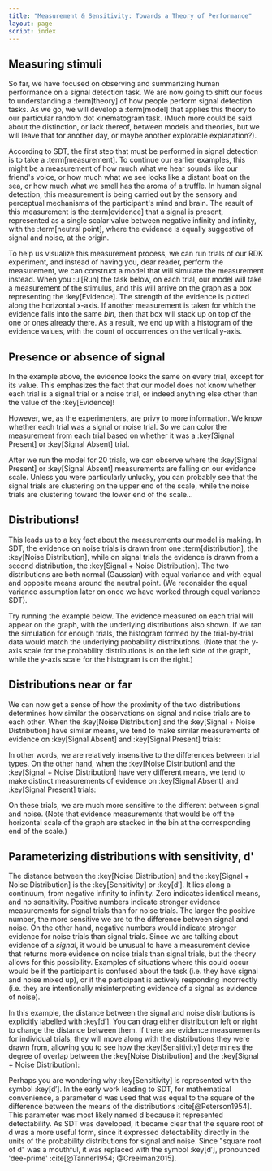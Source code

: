 ```yaml
---
title: "Measurement & Sensitivity: Towards a Theory of Performance"
layout: page
script: index
---
```


## Measuring stimuli

So far, we have focused on observing and summarizing human performance on a signal detection task.
We are now going to shift our focus to understanding a :term[theory] of how people perform signal
detection tasks. As we go, we will develop a :term[model] that applies this theory to our particular
random dot kinematogram task. (Much more could be said about the distinction, or lack thereof,
between models and theories, but we will leave that for another day, or maybe another explorable
explanation?).

According to SDT, the first step that must be performed in signal detection is to take a
:term[measurement]. To continue our earlier examples, this might be a measurement of how much what
we hear sounds like our friend's voice, or how much what we see looks like a distant boat on the
sea, or how much what we smell has the aroma of a truffle. In human signal detection, this
measurement is being carried out by the sensory and perceptual mechanisms of the participant's mind
and brain. The result of this measurement is the :term[evidence] that a signal is present,
represented as a single scalar value between negative infinity and infinity, with the :term[neutral
point], where the evidence is equally suggestive of signal and noise, at the origin.

To help us visualize this measurement process, we can run trials of our RDK experiment, and instead
of having you, dear reader, perform the measurement, we can construct a model that will simulate the
measurement instead. When you :ui[Run] the task below, on each trial, our model will take a
measurement of the stimulus, and this will arrive on the graph as a box representing the
:key[Evidence]. The strength of the evidence is plotted along the horizontal x-axis. If another
measurement is taken for which the evidence falls into the same *bin*, then that box will stack up
on top of the one or ones already there. As a result, we end up with a histogram of the evidence
values, with the count of occurrences on the vertical y-axis.

<sdt-example-model>
  <sdt-control run pause reset trials="10" duration="1000"></sdt-control>
  <rdk-task count="100" coherence=".5" trials="10" duration="1000" wait="1000" iti="1000"></rdk-task>
  <sdt-model histogram color="none" d="0" c="0"></sdt-model>
</sdt-example-model>

## Presence or absence of signal

In the example above, the evidence looks the same on every trial, except for its value. This
emphasizes the fact that our model does not know whether each trial is a signal trial or a noise
trial, or indeed anything else other than the value of the :key[Evidence]!

However, we, as the experimenters, are privy to more information. We know whether each trial was a
signal or noise trial. So we can color the measurement from each trial based on whether it was a
:key[Signal Present] or :key[Signal Absent] trial.

<sdt-example-model>
  <sdt-control run pause reset trials="20" duration="750"></sdt-control>
  <rdk-task count="100" coherence=".5" trials="20" duration="750" wait="750" iti="750"></rdk-task>
  <sdt-model histogram color="stimulus" d="2" c="0"></sdt-model>
</sdt-example-model>

After we run the model for 20 trials, we can observe where the :key[Signal Present] or :key[Signal
Absent] measurements are falling on our evidence scale. Unless you were particularly unlucky, you
can probably see that the signal trials are clustering on the upper end of the scale, while the
noise trials are clustering toward the lower end of the scale...

## Distributions!

This leads us to a key fact about the measurements our model is making. In SDT, the evidence on
noise trials is drawn from one :term[distribution], the :key[Noise Distribution], while on signal
trials the evidence is drawn from a second distribution, the :key[Signal + Noise Distribution]. The
two distributions are both normal (Gaussian) with equal variance and with equal and opposite means
around the neutral point. (We reconsider the equal variance assumption later on once we have worked
through equal variance SDT).

Try running the example below. The evidence measured on each trial will appear on the graph, with
the underlying distributions also shown. If we ran the simulation for enough trials, the histogram
formed by the trial-by-trial data would match the underlying probability distributions. (Note that
the y-axis scale for the probability distributions is on the left side of the graph, while the
y-axis scale for the histogram is on the right.)

<sdt-example-model>
  <sdt-control run pause reset trials="20" duration="500"></sdt-control>
  <rdk-task count="100" coherence=".5" trials="20" duration="500" wait="500" iti="500"></rdk-task>
  <sdt-model distributions histogram color="stimulus" d="2" c="0"></sdt-model>
</sdt-example-model>

## Distributions near or far

We can now get a sense of how the proximity of the two distributions determines how similar the
observations on signal and noise trials are to each other. When the :key[Noise Distribution] and the
:key[Signal + Noise Distribution] have similar means, we tend to make similar measurements of
evidence on :key[Signal Absent] and :key[Signal Present] trials:

<sdt-example-model>
  <sdt-control run pause reset trials="20" duration="500"></sdt-control>
  <rdk-task count="100" coherence=".5" trials="20" duration="500" wait="500" iti="500"></rdk-task>
  <sdt-model distributions histogram color="stimulus" d=".5" c="0"></sdt-model>
</sdt-example-model>

In other words, we are relatively insensitive to the differences between trial types. On the other
hand, when the :key[Noise Distribution] and the :key[Signal + Noise Distribution] have very
different means, we tend to make distinct measurements of evidence on :key[Signal Absent] and
:key[Signal Present] trials:

<sdt-example-model>
  <sdt-control run pause reset trials="20" duration="500"></sdt-control>
  <rdk-task count="100" coherence=".5" trials="20" duration="500" wait="500" iti="500"></rdk-task>
  <sdt-model distributions histogram color="stimulus" d="5" c="0"></sdt-model>
</sdt-example-model>

On these trials, we are much more sensitive to the different between signal and noise. (Note that
evidence measurements that would be off the horizontal scale of the graph are stacked in the bin at
the corresponding end of the scale.)

## Parameterizing distributions with sensitivity, <span class="math-var">d'</span>

The distance between the :key[Noise Distribution] and the :key[Signal + Noise Distribution] is the
:key[Sensitivity] or :key[d′]. It lies along a continuum, from negative infinity to infinity. Zero
indicates identical means, and no sensitivity. Positive numbers indicate stronger evidence
measurements for signal trials than for noise trials. The larger the positive number, the more
sensitive we are to the difference between signal and noise. On the other hand, negative numbers
would indicate stronger evidence for noise trials than signal trials. Since we are talking about
evidence of a *signal*, it would be unusual to have a measurement device that returns more evidence
on noise trials than signal trials, but the theory allows for this possibility. Examples of
situations where this could occur would be if the participant is confused about the task (i.e. they
have signal and noise mixed up), or if the participant is actively responding incorrectly (i.e. they
are intentionally misinterpreting evidence of a signal as evidence of noise).

In this example, the distance between the signal and noise distributions is explicitly labelled with
:key[d′]. You can drag either distribution left or right to change the distance between them. If
there are evidence measurements for individual trials, they will move along with the distributions
they were drawn from, allowing you to see how the :key[Sensitivity] determines the degree of overlap
between the :key[Noise Distribution] and the :key[Signal + Noise Distribution]:

<sdt-example-model>
  <sdt-control run pause reset trials="20" duration="500"></sdt-control>
  <rdk-task count="100" coherence=".5" trials="20" duration="500" wait="500" iti="500"></rdk-task>
  <sdt-model interactive distributions sensitivity histogram color="stimulus" d="1.5" c="0"></sdt-model>
</sdt-example-model>

Perhaps you are wondering why :key[Sensitivity] is represented with the symbol :key[d′]. In the
early work leading to SDT, for mathematical convenience, a parameter <span class="math-var">d</span>
was used that was equal to the square of the difference between the means of the distributions
:cite[@Peterson1954]. This parameter was most likely named <span class="math-var">d</span> because
it represented <span class="math-var">d</span>etectability. As SDT was developed, it became clear
that the square root of <span class="math-var">d</span> was a more useful form, since it expressed
<span class="math-var">d</span>etectability directly in the units of the probability distributions
for signal and noise. Since "square root of <span class="math-var">d</span>" was a mouthful, it was
replaced with the symbol :key[d′], pronounced 'dee-prime' :cite[@Tanner1954; @Creelman2015].
